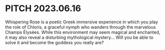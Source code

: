 # PITCH 2023.06.16

Whispering Rose is a poetic Greek immersive experience in which you play the role of Chloris, a graceful nymph who wanders through the marvelous Champs Élysées.
While this environment may seem magical and enchanted, it may also reveal a disturbing mythological mystery... Will you be able to solve it and become the goddess you really are?
